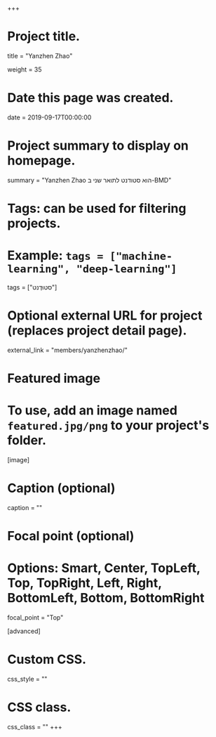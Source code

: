+++
# Project title.
title = "Yanzhen Zhao"

weight = 35

# Date this page was created.
date = 2019-09-17T00:00:00

# Project summary to display on homepage.
summary = "Yanzhen Zhao הוא סטודנט לתואר שני ב-BMD"

# Tags: can be used for filtering projects.
# Example: `tags = ["machine-learning", "deep-learning"]`
tags = ["סטוּדֶנט"]

# Optional external URL for project (replaces project detail page).
external_link = "members/yanzhenzhao/"

# Featured image
# To use, add an image named `featured.jpg/png` to your project's folder. 
[image]
  # Caption (optional)
  caption = ""

  # Focal point (optional)
  # Options: Smart, Center, TopLeft, Top, TopRight, Left, Right, BottomLeft, Bottom, BottomRight
  focal_point = "Top"

[advanced]
 # Custom CSS.
 css_style = ""

 # CSS class.
 css_class = ""
+++
